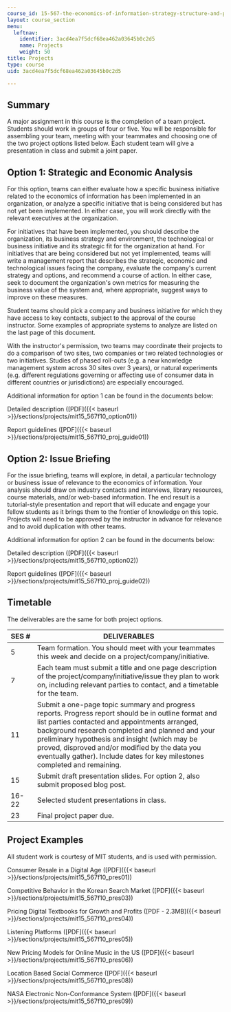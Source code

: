 ```yaml
---
course_id: 15-567-the-economics-of-information-strategy-structure-and-pricing-fall-2010
layout: course_section
menu:
  leftnav:
    identifier: 3acd4ea7f5dcf68ea462a03645b0c2d5
    name: Projects
    weight: 50
title: Projects
type: course
uid: 3acd4ea7f5dcf68ea462a03645b0c2d5

---
```


Summary
-------

A major assignment in this course is the completion of a team project. Students should work in groups of four or five. You will be responsible for assembling your team, meeting with your teammates and choosing one of the two project options listed below. Each student team will give a presentation in class and submit a joint paper.

Option 1: Strategic and Economic Analysis
-----------------------------------------

For this option, teams can either evaluate how a specific business initiative related to the economics of information has been implemented in an organization, or analyze a specific initiative that is being considered but has not yet been implemented. In either case, you will work directly with the relevant executives at the organization.

For initiatives that have been implemented, you should describe the organization, its business strategy and environment, the technological or business initiative and its strategic fit for the organization at hand. For initiatives that are being considered but not yet implemented, teams will write a management report that describes the strategic, economic and technological issues facing the company, evaluate the company's current strategy and options, and recommend a course of action. In either case, seek to document the organization's own metrics for measuring the business value of the system and, where appropriate, suggest ways to improve on these measures.

Student teams should pick a company and business initiative for which they have access to key contacts, subject to the approval of the course instructor. Some examples of appropriate systems to analyze are listed on the last page of this document.

With the instructor's permission, two teams may coordinate their projects to do a comparison of two sites, two companies or two related technologies or two initiatives. Studies of phased roll-outs (e.g. a new knowledge management system across 30 sites over 3 years), or natural experiments (e.g. different regulations governing or affecting use of consumer data in different countries or jurisdictions) are especially encouraged.

Additional information for option 1 can be found in the documents below:

Detailed description ([PDF]({{< baseurl >}}/sections/projects/mit15_567f10_option01))

Report guidelines ([PDF]({{< baseurl >}}/sections/projects/mit15_567f10_proj_guide01))

Option 2: Issue Briefing
------------------------

For the issue briefing, teams will explore, in detail, a particular technology or business issue of relevance to the economics of information. Your analysis should draw on industry contacts and interviews, library resources, course materials, and/or web-based information. The end result is a tutorial-style presentation and report that will educate and engage your fellow students as it brings them to the frontier of knowledge on this topic. Projects will need to be approved by the instructor in advance for relevance and to avoid duplication with other teams.

Additional information for option 2 can be found in the documents below:

Detailed description ([PDF]({{< baseurl >}}/sections/projects/mit15_567f10_option02))

Report guidelines ([PDF]({{< baseurl >}}/sections/projects/mit15_567f10_proj_guide02))

Timetable
---------

The deliverables are the same for both project options.

| SES # | DELIVERABLES |
| --- | --- |
| 5 | Team formation. You should meet with your teammates this week and decide on a project/company/initiative. |
| 7 | Each team must submit a title and one page description of the project/company/initiative/issue they plan to work on, including relevant parties to contact, and a timetable for the team. |
| 11 | Submit a one-page topic summary and progress reports. Progress report should be in outline format and list parties contacted and appointments arranged, background research completed and planned and your preliminary hypothesis and insight (which may be proved, disproved and/or modified by the data you eventually gather). Include dates for key milestones completed and remaining. |
| 15 | Submit draft presentation slides. For option 2, also submit proposed blog post. |
| 16-22 | Selected student presentations in class. |
| 23 | Final project paper due. 

Project Examples
----------------

All student work is courtesy of MIT students, and is used with permission.

Consumer Resale in a Digital Age ([PDF]({{< baseurl >}}/sections/projects/mit15_567f10_pres01))

Competitive Behavior in the Korean Search Market ([PDF]({{< baseurl >}}/sections/projects/mit15_567f10_pres03))

Pricing Digital Textbooks for Growth and Profits ([PDF - 2.3MB]({{< baseurl >}}/sections/projects/mit15_567f10_pres04))

Listening Platforms ([PDF]({{< baseurl >}}/sections/projects/mit15_567f10_pres05))

New Pricing Models for Online Music in the US ([PDF]({{< baseurl >}}/sections/projects/mit15_567f10_pres06))

Location Based Social Commerce ([PDF]({{< baseurl >}}/sections/projects/mit15_567f10_pres08))

NASA Electronic Non-Conformance System ([PDF]({{< baseurl >}}/sections/projects/mit15_567f10_pres09))